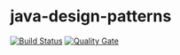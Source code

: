 # java-design-patterns 

[![Build Status](https://travis-ci.org/VVATOR/java-design-patterns.svg?branch=master)](https://travis-ci.org/VVATOR/java-design-patterns)
[![Quality Gate](https://sonarcloud.io/api/project_badges/measure?project=com.iluwatar%3Ajava-design-patterns&metric=alert_status)](https://sonarcloud.io/dashboard?id=com.epam.vikhlaev.grow%3Apatterns)
